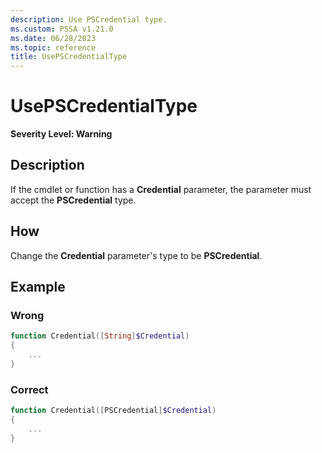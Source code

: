 ```yaml
---
description: Use PSCredential type.
ms.custom: PSSA v1.21.0
ms.date: 06/28/2023
ms.topic: reference
title: UsePSCredentialType
---
```

# UsePSCredentialType

**Severity Level: Warning**

## Description

If the cmdlet or function has a **Credential** parameter, the parameter must accept the
**PSCredential** type.

## How

Change the **Credential** parameter's type to be **PSCredential**.

## Example

### Wrong

```powershell
function Credential([String]$Credential)
{
    ...
}
```

### Correct

```powershell
function Credential([PSCredential]$Credential)
{
    ...
}
```
